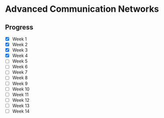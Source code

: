 # Advanced Communication Networks

## Progress
- [x] Week 1
- [x] Week 2
- [x] Week 3
- [x] Week 4
- [ ] Week 5
- [ ] Week 6
- [ ] Week 7
- [ ] Week 8
- [ ] Week 9
- [ ] Week 10
- [ ] Week 11
- [ ] Week 12
- [ ] Week 13
- [ ] Week 14
